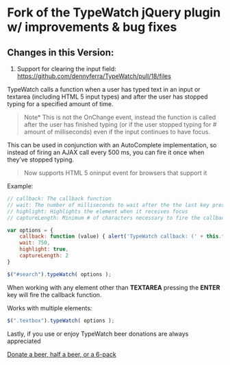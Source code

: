 # Fork of the TypeWatch jQuery plugin w/ improvements & bug fixes #

## Changes in this Version:

1. Support for clearing the input field:  https://github.com/dennyferra/TypeWatch/pull/18/files

TypeWatch calls a function when a user has typed text in an input or textarea (including HTML 5 input types) and after the user has stopped typing for a specified amount of time.

> Note* This is not the OnChange event, instead the function is called after the user has finished typing (or if the user stopped typing for # amount of milliseconds) even if the input continues to have focus.

This can be used in conjunction with an AutoComplete implementation, so instead of firing an AJAX call every 500 ms, you can fire it once when they’ve stopped typing.

> Now supports HTML 5 oninput event for browsers that support it

Example:

```javascript
// callback: The callback function
// wait: The number of milliseconds to wait after the the last key press before firing the callback
// highlight: Highlights the element when it receives focus
// captureLength: Minimum # of characters necessary to fire the callback

var options = {
    callback: function (value) { alert('TypeWatch callback: (' + this.type + ') ' + value); },
    wait: 750,
    highlight: true,
    captureLength: 2
}

$("#search").typeWatch( options );
```

When working with any element other than __TEXTAREA__ pressing the __ENTER__ key will fire the callback function.

Works with multiple elements:

```javascript
$(".textbox").typeWatch( options );
```

Lastly, if you use or enjoy TypeWatch beer donations are always appreciated

[Donate a beer, half a beer, or a 6-pack](https://www.paypal.com/cgi-bin/webscr?cmd=_donations&business=95YL35K45G4VA&lc=US&item_name=Denny+Ferrassoli&currency_code=USD&bn=PP-DonationsBF%3Abtn_donate_SM.gif%3ANonHosted)
